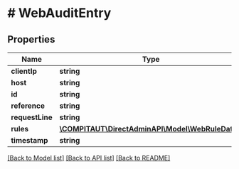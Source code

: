 # # WebAuditEntry

## Properties

Name | Type | Description | Notes
------------ | ------------- | ------------- | -------------
**clientIp** | **string** |  |
**host** | **string** |  |
**id** | **string** |  |
**reference** | **string** |  |
**requestLine** | **string** |  |
**rules** | [**\COMPITAUT\DirectAdminAPI\Model\WebRuleData[]**](WebRuleData.md) |  |
**timestamp** | **string** |  |

[[Back to Model list]](../../README.md#models) [[Back to API list]](../../README.md#endpoints) [[Back to README]](../../README.md)
